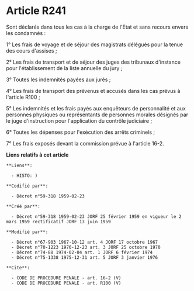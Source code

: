 # Article R241

Sont déclarés dans tous les cas à la charge de l'Etat et sans recours envers les condamnés :

1° Les frais de voyage et de séjour des magistrats délégués pour la tenue des cours d'assises ;

2° Les frais de transport et de séjour des juges des tribunaux d'instance pour l'établissement de la liste annuelle du jury ;

3° Toutes les indemnités payées aux jurés ;

4° Les frais de transport des prévenus et accusés dans les cas prévus à l'article R100 ;

5° Les indemnités et les frais payés aux enquêteurs de personnalité et aux personnes physiques ou représentants de personnes
morales désignés par le juge d'instruction pour l'application du contrôle judiciaire ;

6° Toutes les dépenses pour l'exécution des arrêts criminels ;

7° Les frais exposés devant la commission prévue à l'article 16-2.

**Liens relatifs à cet article**

	**Liens**:

	  - HISTO: )

	**Codifié par**:

	  - Décret n°59-318 1959-02-23

	**Créé par**:

	  - Décret n°59-318 1959-02-23 JORF 25 février 1959 en vigueur le 2 mars 1959 rectificatif JORF 13 juin 1959

	**Modifié par**:

	  - Décret n°67-903 1967-10-12 art. 4 JORF 17 octobre 1967
	  - Décret n°70-1223 1970-12-23 art. 3 JORF 25 octobre 1970
	  - Décret n°74-88 1974-02-04 art. 1 JORF 6 février 1974
	  - Décret n°75-1338 1975-12-31 art. 5 JORF 3 janvier 1976

	**Cite**:

	  - CODE DE PROCEDURE PENALE - art. 16-2 (V)
	  - CODE DE PROCEDURE PENALE - art. R100 (V)
